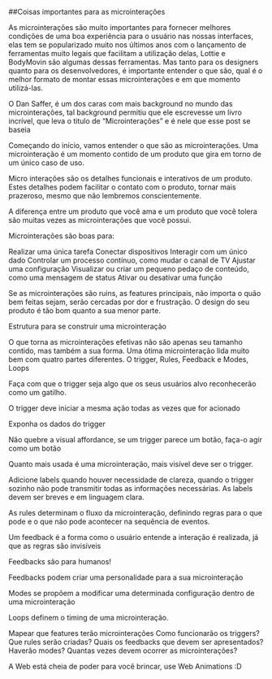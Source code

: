 ##Coisas importantes para as microinterações

As microinterações são muito importantes para fornecer melhores condições de uma boa experiência para o usuário nas nossas interfaces, elas tem se popularizado muito nos últimos anos com o lançamento de ferramentas muito legais que facilitam a utilização delas, Lottie e BodyMovin são algumas dessas ferramentas.
Mas tanto para os designers quanto para os desenvolvedores, é importante entender o que são, qual é o melhor formato de montar essas microinterações e em que momento utilizá-las.

O Dan Saffer, é um dos caras com mais background no mundo das microinterações, tal background permitiu que ele escrevesse um livro incrível, que leva o titulo de “Microinterações” e é nele que esse post se baseia 

<!-- Trabalhar melhor nessa explicação  -->
Começando do início, vamos entender o que são as microinterações.
Uma microinteração é um momento contido de um produto que gira em torno de um único caso de uso. 

<!-- Poderia citar exemplos nesse aqui -->
Micro interações são os detalhes funcionais e interativos de um produto.
Estes detalhes podem facilitar o contato com o produto, tornar mais prazeroso, mesmo que não lembremos conscientemente.

<!-- Utilizar uma foto ou quem sabe encontrar pesquisas que revelem o ponto que queremos defender -->
A diferença entre um produto que você ama e um produto que você tolera são muitas vezes as microinterações que você possui.

<!-- Eh melhor uma introdução do porque as micro interações são boas para o que estão  sendo usadas. -->
Microinterações são boas para:
<!-- Talvez utilizar exemplos para cada um deles, e fazer uma breve descrição sobre o que esta sendo falado -->
Realizar uma única tarefa
Conectar dispositivos
Interagir com um único dado
Controlar um processo contínuo, como mudar o canal de TV
Ajustar uma configuração
Visualizar ou criar um pequeno pedaço de conteúdo, como uma mensagem de status
Ativar ou desativar uma função

<!-- Isso devia ser uma quote, apenas. -->
Se as microinterações são ruins, as features principais, não importa o quão bem feitas sejam, serão cercadas por dor e frustração. O design do seu produto é tão bom quanto a sua menor parte.

<!-- Aqui é aquela segunda parte, até então fala-se apenas de teoria, aqui aplica-se a prática -->
Estrutura para se construir uma microinteração

O que torna as microinterações efetivas não são apenas seu tamanho contido, mas também a sua forma. 
Uma ótima microinteração lida muito bem com quatro partes diferentes.
O trigger, Rules, Feedback e Modes, Loops

<!-- Explicar melhor, citando exemplos e desenvolvendo melhor -->
Faça com que o trigger seja algo que os seus usuários alvo reconhecerão como um gatilho. 

O trigger deve iniciar a mesma ação todas as vezes que for acionado

Exponha os dados do trigger 

<!-- Dar uma relevância para o que o termo significa. -->
Não quebre a visual affordance, se um trigger parece um botão, faça-o agir como um botão 

Quanto mais usada é uma microinteração, mais visível deve ser o trigger.

Adicione labels quando houver necessidade de clareza, quando o trigger sozinho não pode transmitir todas as informações necessárias. As labels devem ser breves e em linguagem clara.

<!-- De novo, explicar melhor e dar exemplos (que nem o ATM de NYC) -->
<!-- As rules tem um papel bem importante, mas aqui não são tão desenvolvidas, focar nisso -->
As rules determinam o fluxo da microinteração, definindo regras para o que pode e o que não pode acontecer na sequência de eventos.

<!-- Aqui é interessante por que tem todo uma filosofia envolvendo feedbacks, talvez seja legal
    explorar um pouco disso 
     -->
Um feedback é a forma como o usuário entende a interação é realizada, já que as regras são invisíveis

Feedbacks são para humanos!

Feedbacks podem criar uma personalidade para a sua microinteração 

Modes se propõem a modificar uma determinada configuração dentro de uma microinteração

<!-- Por que o timing é tão importante.... -->
Loops definem o timing de uma microinteração.

<!-- Dar uma ideia do que seria um bom processo de interação... -->
Mapear que features terão microinterações 
Como funcionarão os triggers? 
Que rules serão criadas?
Quais os feedbacks que devem ser apresentados?
Haverão modes? 
Quantas vezes devem ocorrer as microinterações?

A Web está cheia de poder para você brincar, use Web Animations :D





